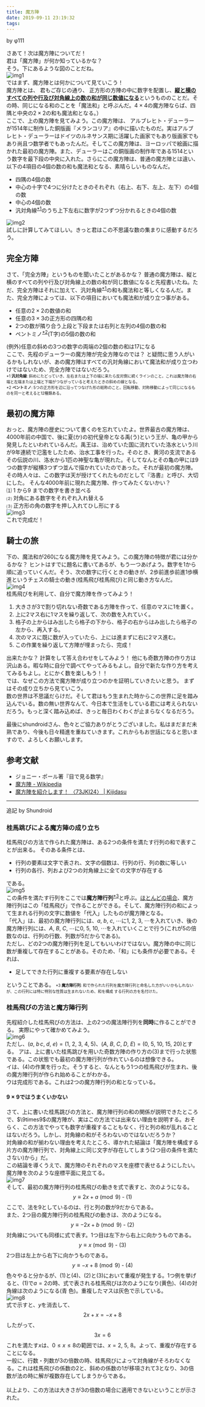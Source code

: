 ```yaml
---
title: 魔方陣
date: 2019-09-11 23:19:32
tags:
---
```


by φ111

さあて！次は魔方陣についてだ！  
君は「魔方陣」が何か知っているかな？  
そう。下にあるような図のことだね。  
![img1]()  
ではまず、魔方陣とは何かについて見ていこう！  
魔方陣とは、 君もご存じの通り、 正方形の方陣の中に数字を配置し、<u>**縦と横のすべての列や行及び対角線上の数の和が同じ数値になる**</u>というもののことだ。その時、同じになる和のことを「魔法和」と呼ぶんだ。$4\times4$の魔方陣ならば、四隅と中央の$2\times2$の和も魔法和となる。）  
ここで、上の魔方陣を見てみよう。この魔方陣は、 アルブレヒト・デューラーが1514年に制作した銅版画『メランコリア』の中に描いたものだ。実はアルブレヒト・デューラーはドイツのルネサンス期に活躍した画家でもあり版画家でもあり尚且つ数学者でもあったんだ。そしてこの魔方陣は、ヨーロッパで絵画に描かれた最初の魔方陣。また、デューラーはこの銅版画の制作年である1514という数字を最下段の中央に入れた。さらにこの魔方陣は、普通の魔方陣とは違い、以下の4項目の4個の数の和も魔法和となる、素晴らしいものなんだ。 
* 四隅の4個の数
* 中心の十字で4つに分けたときのそれぞれ（右上、右下、左上、左下）の4個の数
* 中心の4個の数
* 汎対角線<sup><a href="#1">\*1</a></sup>のうち上下左右に数字が2つずつ分かれるときの4個の数  

![img2]()  
試しに計算してみてほしい。きっと君はこの不思議な数の集まりに感動するだろう。

## 完全方陣
さて、「完全方陣」というものを聞いたことがあるかな？ 普通の魔方陣は、縦と横のすべての列や行及び対角線上の数の和が同じ数値になると先程書いたね。ただ、完全方陣はそれに加えて、汎対角線<sup><a href="#1">\*1</a></sup>の和も魔法和と等しくなるんだ。また、完全方陣によっては、以下の項目においても魔法和が成り立つ事がある。
* 任意の$2\times2$の数値の和
* 任意の$3\times3$の正方形の四隅の和
* 2つの数が隣り合う上段と下段または右列と左列の4個の数の和
* ペントミノ<sup><a href="#2">\*2</a></sup>(T字)の5個の数の和  

(例外)任意の斜めの3つの数字の両端の2個の数の和は17になる  
ここで、先程のデューラーの魔方陣が完全方陣なのでは？ と疑問に思う人がいるかもしれないが、あの魔方陣はすべての汎対角線において魔法和が成り立つわけではないため、完全方陣ではないだろう。  
<span id="1" style="font-size:x-small">\*1 **汎対角線**: 斜めにたどっていき、左右または上下の端に来たら反対側に続くラインのこと。これは魔方陣の右端と左端または上端と下端がつながっていると考えたときの斜めの線となる。  
<span id="2" style="font-size:x-small">\*2 **ペントミノ**: 5つの正方形を辺に沿ってつなげた形の総称のこと。回転移動、対称移動によって同じになるものを同一と考えると12種類ある。

## 最初の魔方陣
おっと、魔方陣の歴史について書くのを忘れていたよ。世界最古の魔方陣は、4000年前の中国で、後に夏(か)の初代皇帝となる禹(う)という王が、亀の甲から発見したといわれているんだ。禹王は、治めていた国に流れていた洛水という川が9年連続で氾濫をしたため、治水工事を行った。そのとき、黄河の支流であるその伝説の川、洛水から1匹の神聖な亀が現れた。そしてなんとその亀の甲には9つの数字が縦横3つずつ並んで描かれていたのであった。それが最初の魔方陣。その時人々は、この数字は天が授けてくれたものだとして『洛書』と呼び、大切にした。
そんな4000年前に現れた魔方陣、作ってみたくないかい？  
⑴ 1 から9 までの数字を書き並べる  
⑵ 対角にある数字をそれぞれ入れ替える  
⑶ 正方形の角の数字を押し入れてひし形にする  
![img3]()  
これで完成だ！

## 騎士の旅
下の、魔法和が260になる魔方陣を見てみよう。この魔方陣の特徴が君には分かるかな？ ヒントはすでに題名に書いてあるが、もう一つあげよう。数字を1から順に追っていくんだ。そう、次の数字に行くときの動きが、2歩前進歩前進1歩横進というチェスの騎士の動き(桂馬飛び桂馬飛び)と同じ動き方なんだ。  
![img4]()  
桂馬飛びを利用して、自分で魔方陣を作ってみよう！
1.  大きさが3で割り切れない奇数である方陣を作って、任意のマスに1を置く。
3.  上に2マス右に1マスを繰り返して、次の数を入れていく。
6.  格子の上からはみ出したら格子の下から、格子の右からはみ出したら格子の左から、再入する。
10.  次のマスに既に数が入っていたら、上には進まずに右に2マス進む。
15.  この作業を繰り返して方陣が埋まったら、完成！

出来たかな？ 計算をして答え合わせをしてみよう！ 他にも奇数方陣の作り方は沢山ある。暇な時に自分で調べてやってみるもよし。自分で新たな作り方を考えてみるもよし。とにかく数を楽しもう！！  
では、なぜこの方法で魔方陣が成り立つのかを証明していきたいと思う。 まずはその成り立ちから見ていこう。  
数の世界は不思議だらけだ。そして君はもう生まれた時からこの世界に足を踏み込んでいる。数の無い世界なんて、今日本で生活をしている君には考えられないだろう。もっと深く踏み込めば、きっと毎日わくわくが止まらなくなるだろう。

最後にshundroidさん、色々とご協力ありがとうございました。私はまだまだ未熟であり、今後も日々精進を重ねていきます。これからもお世話になると思いますので、よろしくお願いします。

## 参考文献
* ジョニー・ポール著『目で見る数学』
* [魔方陣 - Wikipedia](https://ja.wikipedia.org/wiki/%E9%AD%94%E6%96%B9%E9%99%A3)
* [魔方陣を紹介します！ 〈73JKI24〉 | Kijidasu](https://kijidasu.com/?p=14545)

------

追記 by Shundroid

### 桂馬跳びによる魔方陣の成り立ち
桂馬飛びの方法で作られた魔方陣は、ある2つの条件を満たす行列の和で表すことが出来る。
そのある条件とは、
* 行列の要素は文字で表され、文字の個数は、行列の行、列の数に等しい
* 行列の各行、列および2つの対角線上に全ての文字が存在する  

である。  
![img5]()  
この条件を満たす行列をここでは<strong>魔方陣行列</strong><sup><a href="#2">\*3</a></sup>と呼ぶ。<u>ほとんどの場合</u>、魔方陣行列はこの「桂馬飛び」で作ることができる。そして、魔方陣行列の和によって生まれる行列の文字に数値を「代入」したものが魔方陣となる。  
「代入」は、最初の魔方陣行列には、$a,\ b,\ c,\ \cdots$に$1,\ 2,\ 3,\ \cdots$を入れていき、後の魔方陣行列には、$A,\ B,\ C,\ \cdots$に$0,\ 5,\ 10,\ \cdots$を入れていくことで行う(これが5の倍数なのは、行列の行数、列数が5だからである)。  
ただし、どの2つの魔方陣行列を足してもいいわけではない。魔方陣の中に同じ数が重複して存在することがある。そのため、「和」にも条件が必要である。それは、
* 足してできた行列に重複する要素が存在しない  

ということである。
<span id="3" style="font-size:x-small">\*3 **魔方陣行列**: 和で作られた行列を魔方陣行列と命名した方がいいかもしれないが、この行列には特に特別な性質は生まれないため、和を構成 する行列の方を名付けた。

### 桂馬飛びの方法と魔方陣行列
先程紹介した桂馬飛びの方法は、上の2つの魔法陣行列を<strong>同時</strong>に作ることができる。 実際にやって確かめてみよう。  
![img6]()  
ただし、$(a,\ b\, c,\ d,\ e)=(1,\ 2,\ 3,\ 4,\ 5)$、$(A,\ B,\ C,\ D,\ E)=(0,\ 5,\ 10,\ 15,\ 20)$とする。
アは、上に書いた桂馬跳びを用いた奇数方陣の作り方の(3)まで行った状態である。この状態でも最初の魔方陣行列が作れているのは想像できる。  
イは、(4)の作業を行った。そうすると、なんともう1つの桂馬飛びが生まれ、後の魔方陣行列が作られ始めることがわかる。  
ウは完成形である。これは2つの魔方陣行列の和となっている。

#### $9\times9$ではうまくいかない
さて、上に書いた桂馬跳びの方法と、魔方陣行列の和の関係が説明できたところで、$\9times9$の魔方陣が、実はこの方法では出来ない理由を説明する。おそらく、この方法でやっても数字が重複することもなく、行と列の和が乱れることはないだろう。しかし、対角線の和がそろわないのではないだろうか？  
対角線の和が揃わない理由を考えたところ、導かれた結論は「魔方陣を構成する片方の魔方陣行列で、対角線上に同じ文字が存在してしまう(2つ目の条件を満たさない)から」だ。  
この結論を導くうえで、魔方陣のそれぞれのマスを座標で表せるようにしたい。魔方陣を次のような座標平面に見立てる。  
![img7]()  
そして、最初の魔方陣行列の桂馬飛びの動きを式で表すと、次のようになる。
$$y\equiv2x+a\pmod{9}\text{     - (1)}$$
ここで、法を9としているのは、行と列の数が9だからである。  
また、2つ目の魔方陣行列の桂馬飛びの動きは、次のようになる。
$$y\equiv-2x+b\pmod{9}\text{   - (2)}$$
対角線についても同様に式で表す。1つ目は左下から右上に向かうものである。
$$y\equiv x\pmod{9}\text{      - (3)}$$
2つ目は左上から右下に向かうものである。
$$y\equiv-x+8\pmod{9}\text{    - (4)}$$
色々やると分かるが、(1)と(4)、(2)と(3)において重複が発生する。1つ例を挙げると、(1)で$a=2$の時、式で表される桂馬飛びは次のようになり(黄色)、(4)の対角線は次のようになる(青
色)。重複したマスは灰色で示している。  
![img8]()  
式で示すと、$y$を消去して、
$$2x+x=-x+8$$
したがって、
$$3x=6$$
これを満たす$x$は、$0\leq x\leq8$の範囲では、$x=2,\ 5,\ 8$。よって、重複が存在することになる。  
一般に、行数・列数が3の倍数の時、桂馬飛びによって対角線がそろわなくなる。これは桂馬飛びの係数の2と、斜めの係数の1が移項されて3となり、3の倍数が法の時に解が複数存在してしまうからである。<br/><br/>
以上より、この方法は大きさが3の倍数の場合に適用できないということが示された。
